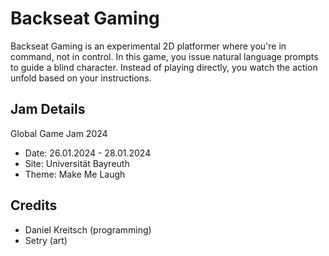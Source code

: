 # Backseat Gaming

Backseat Gaming is an experimental 2D platformer where you're in command, not in control. In this game, you issue natural language prompts to guide a blind character. Instead of playing directly, you watch the action unfold based on your instructions.

## Jam Details
Global Game Jam 2024
- Date: 26.01.2024 - 28.01.2024
- Site: Universität Bayreuth
- Theme: Make Me Laugh

## Credits
- Daniel Kreitsch (programming)
- Setry (art)
